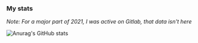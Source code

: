 
<!--
**abhishekgupta5/abhishekgupta5** is a ✨ _special_ ✨ repository because its `README.md` (this file) appears on your GitHub profile.

Here are some ideas to get you started:

- 🔭 I’m currently working on ...
- 🌱 I’m currently learning ...
- 👯 I’m looking to collaborate on ...
- 🤔 I’m looking for help with ...
- 💬 Ask me about ...
- 📫 How to reach me: ...
- 😄 Pronouns: ...
- ⚡ Fun fact: ...
-->

### My stats
_Note: For a major part of 2021, I was active on Gitlab, that data isn't here_

![Anurag's GitHub stats](https://github-readme-stats.vercel.app/api?username=abhishekgupta5&count_private=true&hide=issues,contribs)

